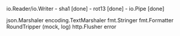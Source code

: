 io.Reader/io.Writer
    - sha1 [done]
    - rot13 [done]
    - io.Pipe [done]

json.Marshaler
encoding.TextMarshaler
fmt.Stringer
fmt.Formatter
RoundTripper (mock, log)
http.Flusher
error
